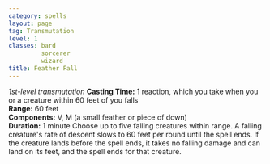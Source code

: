 ```yaml
---
category: spells
layout: page
tag: Transmutation
level: 1
classes: bard
         sorcerer
         wizard
title: Feather Fall 
---
```

_1st-level transmutation_ 
**Casting Time:** 1 reaction, which you take when you or a creature within 60 feet of you falls    
**Range:** 60 feet    
**Components:** V, M (a small feather or piece of down)    
**Duration:** 1 minute 
Choose up to five falling creatures within range. A falling creature's rate of descent slows to 60 feet per round until the spell ends. If the creature lands before the spell ends, it takes no falling damage and can land on its feet, and the spell ends for that creature. 
